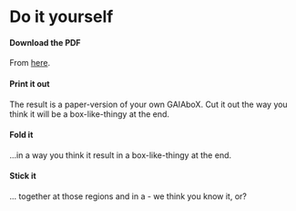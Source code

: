 # Do it yourself

#### Download the PDF

From [here](../resources/paperbox_2.pdf?target=_blank).

#### Print it out

The result is a paper-version of your own GAIAboX. Cut it out the way
 you think it will be a box-like-thingy at the end.

#### Fold it

...in a way you think it result in a box-like-thingy at the end.

#### Stick it

... together at those regions and in a - we think you know it, or?


